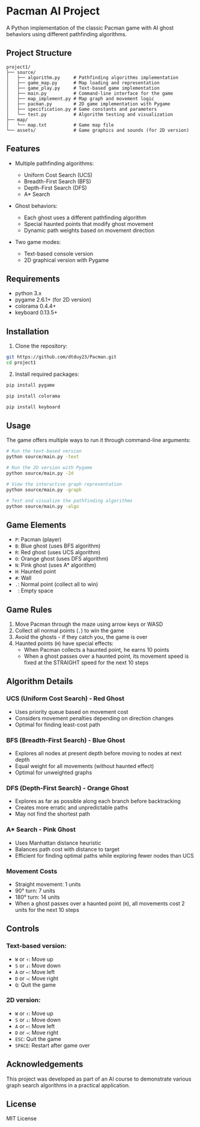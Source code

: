 # Pacman AI Project

A Python implementation of the classic Pacman game with AI ghost behaviors using different pathfinding algorithms.

## Project Structure
```
project1/
├── source/
│   ├── algorithm.py     # Pathfinding algorithms implementation
│   ├── game_map.py      # Map loading and representation
│   ├── game_play.py     # Text-based game implementation
│   ├── main.py          # Command-line interface for the game
│   ├── map_implement.py # Map graph and movement logic
│   ├── pacman.py        # 2D game implementation with Pygame
│   ├── specification.py # Game constants and parameters
│   └── test.py          # Algorithm testing and visualization
├── map/
│   └── map.txt          # Game map file
└── assets/              # Game graphics and sounds (for 2D version)
```

## Features

- Multiple pathfinding algorithms:
  - Uniform Cost Search (UCS)
  - Breadth-First Search (BFS)
  - Depth-First Search (DFS)
  - A* Search

- Ghost behaviors:
  - Each ghost uses a different pathfinding algorithm
  - Special haunted points that modify ghost movement
  - Dynamic path weights based on movement direction

- Two game modes:
  - Text-based console version
  - 2D graphical version with Pygame

## Requirements

- python 3.x
- pygame 2.6.1+ (for 2D version)
- colorama 0.4.4+
- keyboard 0.13.5+

## Installation

1. Clone the repository:
```bash
git https://github.com/dtduy23/Pacman.git
cd project1
```

2. Install required packages:
```bash
pip install pygame
```
```bash
pip install colorama
```
```bash
pip install keyboard
```
## Usage

The game offers multiple ways to run it through command-line arguments:

```bash
# Run the text-based version
python source/main.py -text

# Run the 2D version with Pygame
python source/main.py -2d

# View the interactive graph representation
python source/main.py -graph

# Test and visualize the pathfinding algorithms
python source/main.py -algo
```

## Game Elements

- `P`: Pacman (player)
- `B`: Blue ghost (uses BFS algorithm)
- `R`: Red ghost (uses UCS algorithm)
- `O`: Orange ghost (uses DFS algorithm)
- `N`: Pink ghost (uses A* algorithm)
- `H`: Haunted point
- `#`: Wall
- `.`: Normal point (collect all to win)
- ` `: Empty space

## Game Rules

1. Move Pacman through the maze using arrow keys or WASD
2. Collect all normal points (`.`) to win the game
3. Avoid the ghosts - if they catch you, the game is over
4. Haunted points (`H`) have special effects:
   - When Pacman collects a haunted point, he earns 10 points
   - When a ghost passes over a haunted point, its movement speed is fixed at the STRAIGHT speed for the next 10 steps

## Algorithm Details

### UCS (Uniform Cost Search) - Red Ghost
- Uses priority queue based on movement cost
- Considers movement penalties depending on direction changes
- Optimal for finding least-cost path

### BFS (Breadth-First Search) - Blue Ghost
- Explores all nodes at present depth before moving to nodes at next depth
- Equal weight for all movements (without haunted effect)
- Optimal for unweighted graphs

### DFS (Depth-First Search) - Orange Ghost
- Explores as far as possible along each branch before backtracking
- Creates more erratic and unpredictable paths
- May not find the shortest path

### A* Search - Pink Ghost
- Uses Manhattan distance heuristic
- Balances path cost with distance to target
- Efficient for finding optimal paths while exploring fewer nodes than UCS

### Movement Costs
- Straight movement: 1 units
- 90° turn: 7 units
- 180° turn: 14 units
- When a ghost passes over a haunted point (`H`), all movements cost 2 units for the next 10 steps

## Controls

### Text-based version:
- `W` or `↑`: Move up
- `S` or `↓`: Move down
- `A` or `←`: Move left
- `D` or `→`: Move right
- `Q`: Quit the game

### 2D version:
- `W` or `↑`: Move up
- `S` or `↓`: Move down
- `A` or `←`: Move left
- `D` or `→`: Move right
- `ESC`: Quit the game
- `SPACE`: Restart after game over

## Acknowledgements

This project was developed as part of an AI course to demonstrate various graph search algorithms in a practical application.

## License

MIT License